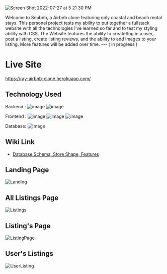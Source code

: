![Screen Shot 2022-07-27 at 5 21 30 PM](https://user-images.githubusercontent.com/79509501/181838546-e678b5bd-afca-4ee3-9118-0c940aaedcba.png)

Welcome to Seabnb, a Airbnb clone featuring only coastal and beach rental stays. This personal project tests my ability to put together a fullstack website with all the technologies i've learned so far and to test my styling ability with CSS.  The Website features the ability to create/log in a user,  post a listing, create listing reviews, and the ability to add images to your listing. More features will be added over time.  --- ( in progress )

# Live Site
 https://ray-airbnb-clone.herokuapp.com/


## Technology Used

Backend :   ![image](https://img.shields.io/badge/Node.js-339933?style=for-the-badge&logo=nodedotjs&logoColor=white) ![image](https://img.shields.io/badge/JavaScript-323330?style=for-the-badge&logo=javascript&logoColor=F7DF1E)

Frontend : 
![image](https://img.shields.io/badge/React-20232A?style=for-the-badge&logo=react&logoColor=61DAFB) ![image](https://img.shields.io/badge/Redux-593D88?style=for-the-badge&logo=redux&logoColor=white) ![image](https://img.shields.io/badge/Express.js-000000?style=for-the-badge&logo=express&logoColor=white)

Database: 
![image](https://img.shields.io/badge/SQLite-07405E?style=for-the-badge&logo=sqlite&logoColor=white)

## Wiki Link
- [Database Schema, Store Shape, Features](https://github.com/RayC206/airbnb/wiki)

## Landing Page

![Landing](https://user-images.githubusercontent.com/79509501/190925482-bebc1ceb-daae-4e92-91f9-17c074980a38.png)

## All Listings Page

![Listings](https://user-images.githubusercontent.com/79509501/190925503-9061f156-ddaa-48ad-93ce-425149459fbb.png)

## Listing's Page 

![ListingPage](https://user-images.githubusercontent.com/79509501/190925579-501e8a38-54cb-4b76-ac8e-aa9fc363965e.png)


## User's Listings

![UserListing](https://user-images.githubusercontent.com/79509501/190925521-9d98a165-14ea-4732-b6aa-899d9b659a32.png)






